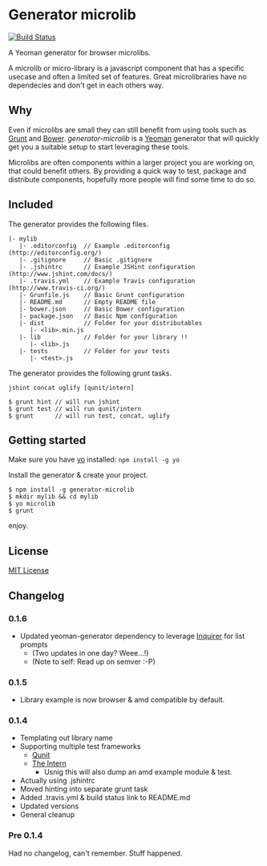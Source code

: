 # Generator microlib

[![Build Status](https://secure.travis-ci.org/asbjornenge/generator-microlib.png?branch=master)](http://travis-ci.org/asbjornenge/generator-microlib)

A Yeoman generator for browser microlibs.

A microlib or micro-library is a javascript component that has a specific usecase and often a limited set of features. Great microlibraries have no dependecies and don't get in each others way.

## Why

Even if microlibs are small they can still benefit from using tools such as [Grunt](http://gruntjs.com/) and [Bower](http://bower.io/). *generator-microlib* is a [Yeoman](http://yeoman.io/) generator that will quickly get you a suitable setup to start leveraging these tools.

Microlibs are often components within a larger project you are working on, that could benefit others. By providing a quick way to test, package and distribute components, hopefully more people will find some time to do so.

## Included

The generator provides the following files.

	|- mylib
	   |- .editorconfig  // Example .editorconfig (http://editorconfig.org/)
	   |- .gitignore     // Basic .gitignore
	   |- .jshintrc      // Example JSHint configuration (http://www.jshint.com/docs/)
	   |- .travis.yml    // Example Travis configuration (http://www.travis-ci.org/)
	   |- Grunfile.js    // Basic Grunt configuration
	   |- README.md      // Empty README file
	   |- bower.json     // Basic Bower configuration
	   |- package.json   // Basic Npm configuration
	   |- dist           // Folder for your distributables
          |- <lib>.min.js
	   |- lib            // Folder for your library !!
          |- <lib>.js
	   |- tests          // Folder for your tests
          |- <test>.js

The generator provides the following grunt tasks.

	jshint concat uglify [qunit/intern]

	$ grunt hint // will run jshint
	$ grunt test // will run qunit/intern
	$ grunt      // will run test, concat, uglify

## Getting started

Make sure you have [yo](https://github.com/yeoman/yo) installed: `npm install -g yo`

Install the generator & create your project.

	$ npm install -g generator-microlib
	$ mkdir mylib && cd mylib
	$ yo microlib
	$ grunt

enjoy.

## License
[MIT License](http://en.wikipedia.org/wiki/MIT_License)

## Changelog

### 0.1.6

* Updated yeoman-generator dependency to leverage [Inquirer](https://github.com/SBoudrias/Inquirer.js) for list prompts
	* (Two updates in one day? Weee…!)
	* (Note to self: Read up on semver :-P)

### 0.1.5

* Library example is now browser & amd compatible by default.

### 0.1.4

* Templating out library name
* Supporting multiple test frameworks
	* [Qunit](http://qunitjs.com/)
	* [The Intern](http://theintern.io)
		* Usnig this will also dump an amd example module & test.
* Actually using .jshintrc
* Moved hinting into separate grunt task
* Added .travis.yml & build status link to README.md
* Updated versions
* General cleanup

### Pre 0.1.4

Had no changelog, can't remember. Stuff happened.
